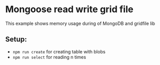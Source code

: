 # Mongoose read write grid file

This example shows memory usage during of MongoDB and gridfile lib

## Setup:

- `npm run create` for creating table with blobs
- `npm run select` for reading n times

